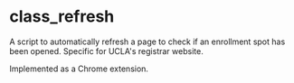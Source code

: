 # class_refresh

A script to automatically refresh a page to check if an enrollment spot
has been opened. Specific for UCLA's registrar website.

Implemented as a Chrome extension.